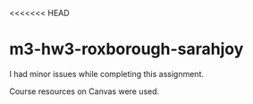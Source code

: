 <<<<<<< HEAD
# m3-hw3-roxborough-sarahjoy

I had minor issues while completing this assignment.

Course resources on Canvas were used.

